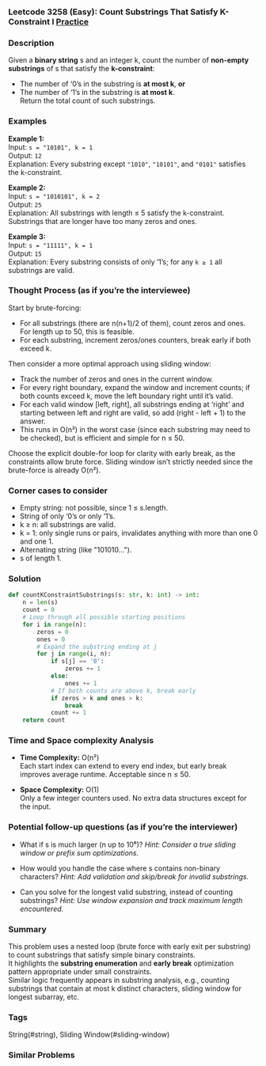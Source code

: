 ### Leetcode 3258 (Easy): Count Substrings That Satisfy K-Constraint I [Practice](https://leetcode.com/problems/count-substrings-that-satisfy-k-constraint-i)

### Description  
Given a **binary string** s and an integer k, count the number of **non-empty substrings** of s that satisfy the **k-constraint**:  
- The number of ‘0’s in the substring is **at most k**, **or**
- The number of ‘1’s in the substring is **at most k**.  
Return the total count of such substrings.

### Examples  

**Example 1:**  
Input: `s = "10101", k = 1`  
Output: `12`  
Explanation: Every substring except `"1010"`, `"10101"`, and `"0101"` satisfies the k-constraint.

**Example 2:**  
Input: `s = "1010101", k = 2`  
Output: `25`  
Explanation: All substrings with length ≤ 5 satisfy the k-constraint. Substrings that are longer have too many zeros and ones.

**Example 3:**  
Input: `s = "11111", k = 1`  
Output: `15`  
Explanation: Every substring consists of only ‘1’s; for any `k ≥ 1` all substrings are valid.

### Thought Process (as if you’re the interviewee)  
Start by brute-forcing:  
- For all substrings (there are n(n+1)/2 of them), count zeros and ones. For length up to 50, this is feasible.
- For each substring, increment zeros/ones counters, break early if both exceed k.

Then consider a more optimal approach using sliding window:
- Track the number of zeros and ones in the current window.
- For every right boundary, expand the window and increment counts; if both counts exceed k, move the left boundary right until it’s valid.
- For each valid window [left, right], all substrings ending at ‘right’ and starting between left and right are valid, so add (right - left + 1) to the answer.
- This runs in O(n²) in the worst case (since each substring may need to be checked), but is efficient and simple for n ≤ 50.

Choose the explicit double-for loop for clarity with early break, as the constraints allow brute force. Sliding window isn’t strictly needed since the brute-force is already O(n²).

### Corner cases to consider  
- Empty string: not possible, since 1 ≤ s.length.
- String of only ‘0’s or only ‘1’s.
- k ≥ n: all substrings are valid.
- k = 1: only single runs or pairs, invalidates anything with more than one 0 and one 1.
- Alternating string (like "101010…").
- s of length 1.

### Solution

```python
def countKConstraintSubstrings(s: str, k: int) -> int:
    n = len(s)
    count = 0
    # Loop through all possible starting positions
    for i in range(n):
        zeros = 0
        ones = 0
        # Expand the substring ending at j
        for j in range(i, n):
            if s[j] == '0':
                zeros += 1
            else:
                ones += 1
            # If both counts are above k, break early
            if zeros > k and ones > k:
                break
            count += 1
    return count
```

### Time and Space complexity Analysis  

- **Time Complexity:** O(n²)  
  Each start index can extend to every end index, but early break improves average runtime. Acceptable since n ≤ 50.

- **Space Complexity:** O(1)  
  Only a few integer counters used. No extra data structures except for the input.

### Potential follow-up questions (as if you’re the interviewer)  

- What if s is much larger (n up to 10⁶)?
  *Hint: Consider a true sliding window or prefix sum optimizations.*

- How would you handle the case where s contains non-binary characters?
  *Hint: Add validation and skip/break for invalid substrings.*

- Can you solve for the longest valid substring, instead of counting substrings?
  *Hint: Use window expansion and track maximum length encountered.*

### Summary
This problem uses a nested loop (brute force with early exit per substring) to count substrings that satisfy simple binary constraints.  
It highlights the **substring enumeration** and **early break** optimization pattern appropriate under small constraints.  
Similar logic frequently appears in substring analysis, e.g., counting substrings that contain at most k distinct characters, sliding window for longest subarray, etc.

### Tags
String(#string), Sliding Window(#sliding-window)

### Similar Problems
